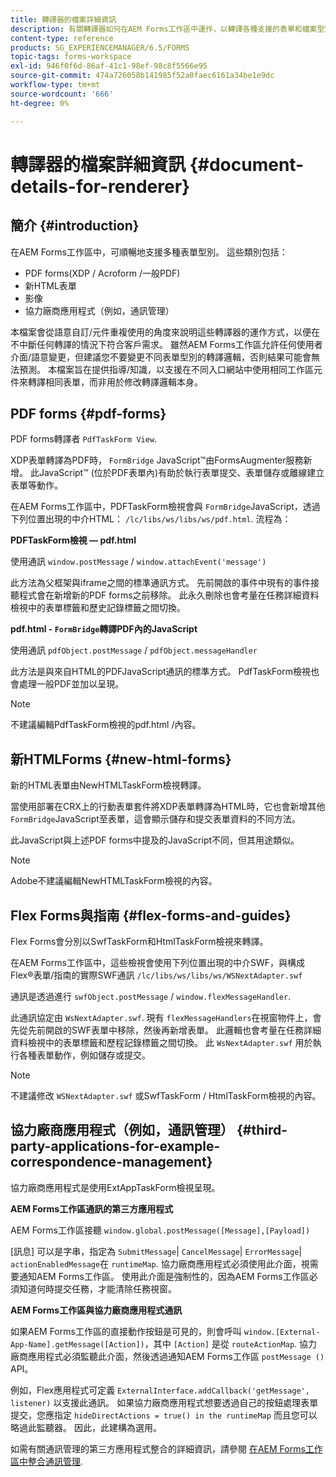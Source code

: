 ```yaml
---
title: 轉譯器的檔案詳細資訊
description: 有關轉譯器如何在AEM Forms工作區中運作，以轉譯各種支援的表單和檔案型別的概念資訊。
content-type: reference
products: SG_EXPERIENCEMANAGER/6.5/FORMS
topic-tags: forms-workspace
exl-id: 946f0f6d-86af-41c1-98ef-98c8f5566e95
source-git-commit: 474a726058b141985f52a0faec6161a34be1e9dc
workflow-type: tm+mt
source-wordcount: '666'
ht-degree: 0%

---
```


# 轉譯器的檔案詳細資訊 {#document-details-for-renderer}

## 簡介 {#introduction}

在AEM Forms工作區中，可順暢地支援多種表單型別。 這些類別包括：

* PDF forms(XDP / Acroform /一般PDF)
* 新HTML表單
* 影像
* 協力廠商應用程式（例如，通訊管理）

本檔案會從語意自訂/元件重複使用的角度來說明這些轉譯器的運作方式，以便在不中斷任何轉譯的情況下符合客戶需求。 雖然AEM Forms工作區允許任何使用者介面/語意變更，但建議您不要變更不同表單型別的轉譯邏輯，否則結果可能會無法預測。 本檔案旨在提供指導/知識，以支援在不同入口網站中使用相同工作區元件來轉譯相同表單，而非用於修改轉譯邏輯本身。

## PDF forms {#pdf-forms}

PDF forms轉譯者 `PdfTaskForm View`.

XDP表單轉譯為PDF時， `FormBridge` JavaScript™由FormsAugmenter服務新增。 此JavaScript™ (位於PDF表單內)有助於執行表單提交、表單儲存或離線建立表單等動作。

在AEM Forms工作區中，PDFTaskForm檢視會與 `FormBridge`JavaScript，透過下列位置出現的中介HTML： `/lc/libs/ws/libs/ws/pdf.html`. 流程為：

**PDFTaskForm檢視 — pdf.html**

使用通訊 `window.postMessage` / `window.attachEvent('message')`

此方法為父框架與iframe之間的標準通訊方式。 先前開啟的事件中現有的事件接聽程式會在新增新的PDF forms之前移除。 此永久刪除也會考量在任務詳細資料檢視中的表單標籤和歷史記錄標籤之間切換。

**pdf.html - `FormBridge`轉譯PDF內的JavaScript**

使用通訊 `pdfObject.postMessage` / `pdfObject.messageHandler`

此方法是與來自HTML的PDFJavaScript通訊的標準方式。 PdfTaskForm檢視也會處理一般PDF並加以呈現。

>[!NOTE]
>
>不建議編輯PdfTaskForm檢視的pdf.html /內容。

## 新HTMLForms {#new-html-forms}

新的HTML表單由NewHTMLTaskForm檢視轉譯。

當使用部署在CRX上的行動表單套件將XDP表單轉譯為HTML時，它也會新增其他 `FormBridge`JavaScript至表單，這會顯示儲存和提交表單資料的不同方法。

此JavaScript與上述PDF forms中提及的JavaScript不同，但其用途類似。

>[!NOTE]
>
>Adobe不建議編輯NewHTMLTaskForm檢視的內容。

## Flex Forms與指南 {#flex-forms-and-guides}

Flex Forms會分別以SwfTaskForm和HtmlTaskForm檢視來轉譯。

在AEM Forms工作區中，這些檢視會使用下列位置出現的中介SWF，與構成Flex®表單/指南的實際SWF通訊 `/lc/libs/ws/libs/ws/WSNextAdapter.swf`

通訊是透過進行 `swfObject.postMessage` / `window.flexMessageHandler`.

此通訊協定由 `WsNextAdapter.swf`. 現有 `flexMessageHandlers`在視窗物件上，會先從先前開啟的SWF表單中移除，然後再新增表單。 此邏輯也會考量在任務詳細資料檢視中的表單標籤和歷程記錄標籤之間切換。 此 `WsNextAdapter.swf` 用於執行各種表單動作，例如儲存或提交。

>[!NOTE]
>
>不建議修改 `WSNextAdapter.swf` 或SwfTaskForm / HtmlTaskForm檢視的內容。

## 協力廠商應用程式（例如，通訊管理） {#third-party-applications-for-example-correspondence-management}

協力廠商應用程式是使用ExtAppTaskForm檢視呈現。

**AEM Forms工作區通訊的第三方應用程式**

AEM Forms工作區接聽 `window.global.postMessage([Message],[Payload])`

[訊息] 可以是字串，指定為 `SubmitMessage`| `CancelMessage`| `ErrorMessage`| `actionEnabledMessage`在 `runtimeMap`. 協力廠商應用程式必須使用此介面，視需要通知AEM Forms工作區。 使用此介面是強制性的，因為AEM Forms工作區必須知道何時提交任務，才能清除任務視窗。

**AEM Forms工作區與協力廠商應用程式通訊**

如果AEM Forms工作區的直接動作按鈕是可見的，則會呼叫 `window.[External-App-Name].getMessage([Action])`，其中 `[Action]` 是從 `routeActionMap`. 協力廠商應用程式必須監聽此介面，然後透過通知AEM Forms工作區 `postMessage ()` API。

例如，Flex應用程式可定義 `ExternalInterface.addCallback('getMessage', listener)` 以支援此通訊。 如果協力廠商應用程式想要透過自己的按鈕處理表單提交，您應指定 `hideDirectActions = true() in the runtimeMap` 而且您可以略過此監聽器。 因此，此建構為選用。

如需有關通訊管理的第三方應用程式整合的詳細資訊，請參閱 [在AEM Forms工作區中整合通訊管理](/help/forms/using/integrating-correspondence-management-html-workspace.md).
